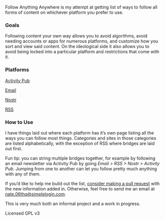 Follow Anything Anywhere is my attempt at getting list of ways to follow all forms of content on whichever platform you prefer to use.

### Goals
Following content your own way allows you to avoid algorithms, avoid needing accounts or apps for numerous platforms, and customize how you sort and view said content. On the ideological side it also allows you to avoid being locked into a particular platform and restrictions that come with it.

### Platforms

[Activity Pub](https://0n4t3.github.io/FollowAnythingAnywhere/activitypub)

[Email](https://0n4t3.github.io/FollowAnythingAnywhere/email)

[Nostr](https://0n4t3.github.io/FollowAnythingAnywhere/nostr)

[RSS](https://0n4t3.github.io/FollowAnythingAnywhere/rss)

### How to Use
I have things laid out where each platform has it’s own page listing all the ways you can follow most things. Categories and sites in those categories are listed alphabetically, with the exception of RSS where bridges are laid out first.

Fun tip: you can string multiple bridges together, for example by following an email newsletter via Activity Pub by going *Email > RSS > Nostr > Activity Pub*. Jumping from one to another can let you follow pretty much anything with any of them.

If you’d like to help me build out the list, [consider making a pull request](https://github.com/0n4t3/followanythinganywhere) with the new information added in. Otherwise, feel free to send me an email at nate.06thq@simplelogin.com.

This is very much both an informal project and a work in progress.

Licensed GPL v3
